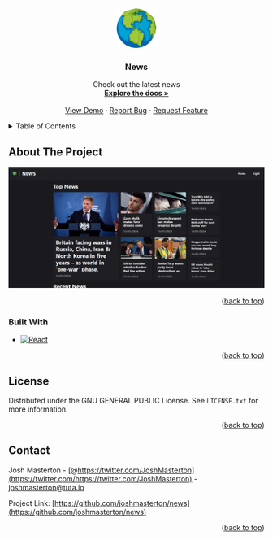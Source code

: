 <a name="readme-top"></a>

<!-- PROJECT LOGO -->
<br />
<div align="center">
  <a href="https://joshmasterton.github.io/news">
    <img src="./public/planet.png" alt="Logo" width="80" height="80">
  </a>

<h3 align="center">News</h3>

  <p align="center">
    Check out the latest news
    <br />
    <a href="https://github.com/joshmasterton/news"><strong>Explore the docs »</strong></a>
    <br />
    <br />
    <a href="https://github.com/joshmasterton/news">View Demo</a>
    ·
    <a href="https://github.com/joshmasterton/news/issues">Report Bug</a>
    ·
    <a href="https://github.com/joshmasterton/news/issues">Request Feature</a>
  </p>
</div>



<!-- TABLE OF CONTENTS -->
<details>
  <summary>Table of Contents</summary>
  <ol>
    <li>
      <a href="#about-the-project">About The Project</a>
      <ul>
        <li><a href="#built-with">Built With</a></li>
      </ul>
    </li>
    <li><a href="#license">License</a></li>
    <li><a href="#contact">Contact</a></li>
  </ol>
</details>



<!-- ABOUT THE PROJECT -->
## About The Project

[![Product Name Screen Shot][product-screenshot]](https://joshmasterton.github.io/news)

<p align="right">(<a href="#readme-top">back to top</a>)</p>

### Built With

* [![React][React.js]][React-url]

<p align="right">(<a href="#readme-top">back to top</a>)</p>

<!-- LICENSE -->
## License

Distributed under the GNU GENERAL PUBLIC License. See `LICENSE.txt` for more information.

<p align="right">(<a href="#readme-top">back to top</a>)</p>

<!-- CONTACT -->
## Contact

Josh Masterton - [@https://twitter.com/JoshMasterton](https://twitter.com/https://twitter.com/JoshMasterton) - joshmasterton@tuta.io

Project Link: [https://github.com/joshmasterton/news](https://github.com/joshmasterton/news)

<p align="right">(<a href="#readme-top">back to top</a>)</p>



<!-- MARKDOWN LINKS & IMAGES -->
<!-- https://www.markdownguide.org/basic-syntax/#reference-style-links -->
[contributors-shield]: https://img.shields.io/github/contributors/joshmasterton/news.svg?style=for-the-badge
[contributors-url]: https://github.com/joshmasterton/news/graphs/contributors
[forks-shield]: https://img.shields.io/github/forks/joshmasterton/news.svg?style=for-the-badge
[forks-url]: https://github.com/joshmasterton/news/network/members
[stars-shield]: https://img.shields.io/github/stars/joshmasterton/news.svg?style=for-the-badge
[stars-url]: https://github.com/joshmasterton/news/stargazers
[issues-shield]: https://img.shields.io/github/issues/joshmasterton/news.svg?style=for-the-badge
[issues-url]: https://github.com/joshmasterton/news/issues
[license-shield]: https://img.shields.io/github/license/joshmasterton/news.svg?style=for-the-badge
[license-url]: https://github.com/joshmasterton/news/blob/master/LICENSE.txt
[linkedin-shield]: https://img.shields.io/badge/-LinkedIn-black.svg?style=for-the-badge&logo=linkedin&colorB=555
[linkedin-url]: https://linkedin.com/in/linkedin_username
[product-screenshot]: ./public/screen.png
[Next.js]: https://img.shields.io/badge/next.js-000000?style=for-the-badge&logo=nextdotjs&logoColor=white
[Next-url]: https://nextjs.org/
[React.js]: https://img.shields.io/badge/React-20232A?style=for-the-badge&logo=react&logoColor=61DAFB
[React-url]: https://reactjs.org/
[Vue.js]: https://img.shields.io/badge/Vue.js-35495E?style=for-the-badge&logo=vuedotjs&logoColor=4FC08D
[Vue-url]: https://vuejs.org/
[Angular.io]: https://img.shields.io/badge/Angular-DD0031?style=for-the-badge&logo=angular&logoColor=white
[Angular-url]: https://angular.io/
[Svelte.dev]: https://img.shields.io/badge/Svelte-4A4A55?style=for-the-badge&logo=svelte&logoColor=FF3E00
[Svelte-url]: https://svelte.dev/
[Laravel.com]: https://img.shields.io/badge/Laravel-FF2D20?style=for-the-badge&logo=laravel&logoColor=white
[Laravel-url]: https://laravel.com
[Bootstrap.com]: https://img.shields.io/badge/Bootstrap-563D7C?style=for-the-badge&logo=bootstrap&logoColor=white
[Bootstrap-url]: https://getbootstrap.com
[JQuery.com]: https://img.shields.io/badge/jQuery-0769AD?style=for-the-badge&logo=jquery&logoColor=white
[JQuery-url]: https://jquery.com 